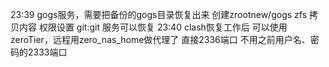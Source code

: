 23:39 gogs服务，需要把备份的gogs目录恢复出来
	创建zrootnew/gogs zfs
	拷贝内容
	权限设置 git:git
	服务可以恢复
23:40 clash恢复工作后
	可以使用zeroTier，远程用zero_nas_home做代理了
		直接2336端口
		不用之前用户名、密码的2333端口
		